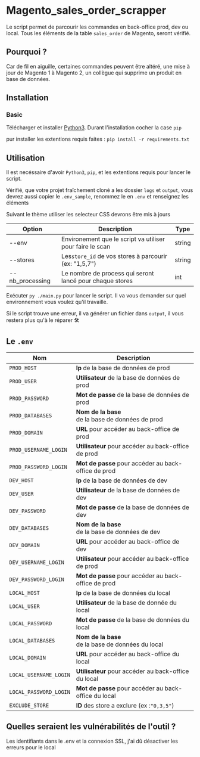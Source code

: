 # Magento_sales_order_scrapper

Le script permet de parcourir les commandes en back-office prod, dev ou local.
Tous les éléments de la table `sales_order` de Magento, seront vérifié.

## Pourquoi ? 

Car de fil en aiguille, certaines commandes peuvent être altéré, une mise à jour de Magento 1 à Magento 2, un collègue qui supprime un produit en base de données.

## Installation

### Basic

Télécharger et installer [Python3](https://www.python.org/downloads/).
Durant l'installation cocher la case `pip`

pur installer les extentions requis faites : `pip install -r requirements.txt`

## Utilisation

Il est necéssaire d'avoir `Python3`, `pip`, et les extentions requis pour lancer le script.

Vérifié, que votre projet fraîchement cloné a les dossier `logs` et `output`, vous devrez aussi copier le `.env_sample`, renommez le en `.env` et renseignez les éléments

Suivant le thème utiliser les selecteur CSS devrons être mis à jours

| Option           | Description                                               | Type   |
| ------------------ | ----------------------------------------------------------- | -------- |
| --env            | Environement que le script va utiliser pour faire le scan | string |
| --stores         | Les`store_id` de vos stores à parcourir (ex: "1,5,7")  | string |
| -- nb_processing | Le nombre de process qui seront lancé pour chaque stores | int    |

Exécuter `py ./main.py` pour lancer le script.
Il va vous demander sur quel environnement vous voulez qu'il travaille.

Si le script trouve une erreur, il va générer un fichier dans `output`, il vous restera plus qu'à le réparer 🛠️

## Le `.env`


| Nom                    | Description                                             |
| ---------------------- | ------------------------------------------------------- |
| `PROD_HOST`            | **Ip** de la base de données de prod                    |
| `PROD_USER`            | **Utilisateur** de la base de données de prod           |
| `PROD_PASSWORD`        | **Mot de passe** de la base de données de prod          |
| `PROD_DATABASES`       | **Nom de la base**<br /> de la base de données de prod  |
| `PROD_DOMAIN`          | **URL** pour accéder au back-office de prod             |
| `PROD_USERNAME_LOGIN`  | **Utilisateur** pour accéder au back-office de prod     |
| `PROD_PASSWORD_LOGIN`  | **Mot de passe** pour accéder au back-office de prod    |
| `DEV_HOST`             | **Ip** de la base de données de dev                     |
| `DEV_USER`             | **Utilisateur** de la base de données de dev            |
| `DEV_PASSWORD`         | **Mot de passe** de la base de données de dev           |
| `DEV_DATABASES`        | **Nom de la base**<br /> de la base de données de dev   |
| `DEV_DOMAIN`           | **URL** pour accéder au back-office de dev              |
| `DEV_USERNAME_LOGIN`   | **Utilisateur** pour accéder au back-office de prod     |
| `DEV_PASSWORD_LOGIN`   | **Mot de passe** pour accéder au back-office de prod    |
| `LOCAL_HOST`           | **Ip** de la base de données du local                   |
| `LOCAL_USER`           | **Utilisateur** de la base de donnée du local           |
| `LOCAL_PASSWORD`       | **Mot de passe** de la base de données du local         |
| `LOCAL_DATABASES`      | **Nom de la base**<br /> de la base de données du local |
| `LOCAL_DOMAIN`         | **URL** pour accéder au back-office du local            |
| `LOCAL_USERNAME_LOGIN` | **Utilisateur** pour accéder au back-office du local    |
| `LOCAL_PASSWORD_LOGIN` | **Mot de passe** pour accéder au back-office du local   |
| `EXCLUDE_STORE`        | **ID** des store a exclure (ex :`"0,3,5"`)            |


## Quelles seraient les vulnérabilités de l'outil ? 

Les identifiants dans le .env et la connexion SSL, j'ai dû désactiver les erreurs pour le local